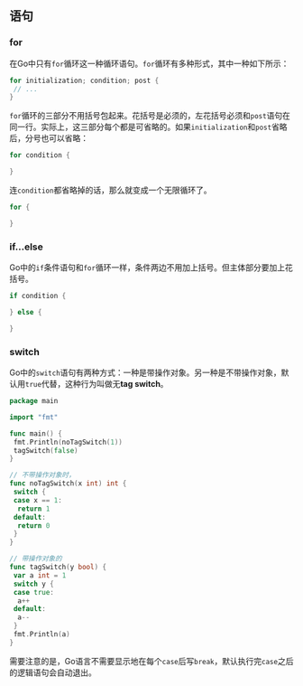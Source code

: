 ## 语句

### for

在Go中只有`for`循环这一种循环语句。`for`循环有多种形式，其中一种如下所示：

```go
for initialization; condition; post {
 // ...
}
```

`for`循环的三部分不用括号包起来。花括号是必须的，左花括号必须和`post`语句在同一行。实际上，这三部分每个都是可省略的。如果`initialization`和`post`省略后，分号也可以省略：

```go
for condition {

}
```

连`condition`都省略掉的话，那么就变成一个无限循环了。

```go
for {

}
```

### if...else

Go中的`if`条件语句和`for`循环一样，条件两边不用加上括号。但主体部分要加上花括号。

```go
if condition {

} else {

}
```

### switch

Go中的`switch`语句有两种方式：一种是带操作对象。另一种是不带操作对象，默认用`true`代替，这种行为叫做无**tag switch**。

```go
package main

import "fmt"

func main() {
 fmt.Println(noTagSwitch(1))
 tagSwitch(false)
}

// 不带操作对象时，
func noTagSwitch(x int) int {
 switch {
 case x == 1:
  return 1
 default:
  return 0
 }
}

// 带操作对象的
func tagSwitch(y bool) {
 var a int = 1
 switch y {
 case true:
  a++
 default:
  a--
 }
 fmt.Println(a)
}
```

需要注意的是，Go语言不需要显示地在每个`case`后写`break`，默认执行完`case`之后的逻辑语句会自动退出。
